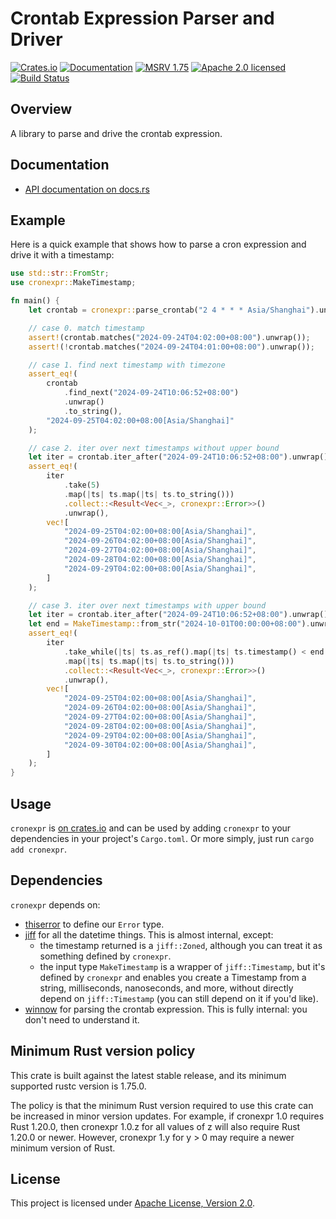 # Crontab Expression Parser and Driver

[![Crates.io][crates-badge]][crates-url]
[![Documentation][docs-badge]][docs-url]
[![MSRV 1.75][msrv-badge]](https://www.whatrustisit.com)
[![Apache 2.0 licensed][license-badge]][license-url]
[![Build Status][actions-badge]][actions-url]

[crates-badge]: https://img.shields.io/crates/v/cronexpr.svg
[crates-url]: https://crates.io/crates/cronexpr
[docs-badge]: https://docs.rs/cronexpr/badge.svg
[msrv-badge]: https://img.shields.io/badge/MSRV-1.75-green?logo=rust
[docs-url]: https://docs.rs/cronexpr
[license-badge]: https://img.shields.io/crates/l/cronexpr
[license-url]: LICENSE
[actions-badge]: https://github.com/cratesland/cronexpr/workflows/CI/badge.svg
[actions-url]:https://github.com/cratesland/cronexpr/actions?query=workflow%3ACI

## Overview

A library to parse and drive the crontab expression.

## Documentation

* [API documentation on docs.rs](https://docs.rs/cronexpr)

## Example

Here is a quick example that shows how to parse a cron expression and drive it with a timestamp:

```rust
use std::str::FromStr;
use cronexpr::MakeTimestamp;

fn main() {
    let crontab = cronexpr::parse_crontab("2 4 * * * Asia/Shanghai").unwrap();

    // case 0. match timestamp
    assert!(crontab.matches("2024-09-24T04:02:00+08:00").unwrap());
    assert!(!crontab.matches("2024-09-24T04:01:00+08:00").unwrap());

    // case 1. find next timestamp with timezone
    assert_eq!(
        crontab
            .find_next("2024-09-24T10:06:52+08:00")
            .unwrap()
            .to_string(),
        "2024-09-25T04:02:00+08:00[Asia/Shanghai]"
    );

    // case 2. iter over next timestamps without upper bound
    let iter = crontab.iter_after("2024-09-24T10:06:52+08:00").unwrap();
    assert_eq!(
        iter
            .take(5)
            .map(|ts| ts.map(|ts| ts.to_string()))
            .collect::<Result<Vec<_>, cronexpr::Error>>()
            .unwrap(),
        vec![
            "2024-09-25T04:02:00+08:00[Asia/Shanghai]",
            "2024-09-26T04:02:00+08:00[Asia/Shanghai]",
            "2024-09-27T04:02:00+08:00[Asia/Shanghai]",
            "2024-09-28T04:02:00+08:00[Asia/Shanghai]",
            "2024-09-29T04:02:00+08:00[Asia/Shanghai]",
        ]
    );

    // case 3. iter over next timestamps with upper bound
    let iter = crontab.iter_after("2024-09-24T10:06:52+08:00").unwrap();
    let end = MakeTimestamp::from_str("2024-10-01T00:00:00+08:00").unwrap();
    assert_eq!(
        iter
            .take_while(|ts| ts.as_ref().map(|ts| ts.timestamp() < end.0).unwrap_or(true))
            .map(|ts| ts.map(|ts| ts.to_string()))
            .collect::<Result<Vec<_>, cronexpr::Error>>()
            .unwrap(),
        vec![
            "2024-09-25T04:02:00+08:00[Asia/Shanghai]",
            "2024-09-26T04:02:00+08:00[Asia/Shanghai]",
            "2024-09-27T04:02:00+08:00[Asia/Shanghai]",
            "2024-09-28T04:02:00+08:00[Asia/Shanghai]",
            "2024-09-29T04:02:00+08:00[Asia/Shanghai]",
            "2024-09-30T04:02:00+08:00[Asia/Shanghai]",
        ]
    );
}
```

## Usage

`cronexpr` is [on crates.io](https://crates.io/crates/cronexpr) and can be used by adding `cronexpr` to your dependencies in your project's `Cargo.toml`. Or more simply, just run `cargo add cronexpr`.

## Dependencies

`cronexpr` depends on:

* [thiserror](https://docs.rs/thiserror/) to define our `Error` type.
* [jiff](https://docs.rs/jiff/) for all the datetime things. This is almost internal, except:
  * the timestamp returned is a `jiff::Zoned`, although you can treat it as something defined by `cronexpr`.
  * the input type `MakeTimestamp` is a wrapper of `jiff::Timestamp`, but it's defined by `cronexpr` and enables you create a Timestamp from a string, milliseconds, nanoseconds, and more, without directly depend on `jiff::Timestamp` (you can still depend on it if you'd like).
* [winnow](https://docs.rs/winnow/) for parsing the crontab expression. This is fully internal: you don't need to understand it.

## Minimum Rust version policy

This crate is built against the latest stable release, and its minimum supported rustc version is 1.75.0.

The policy is that the minimum Rust version required to use this crate can be increased in minor version updates. For example, if cronexpr 1.0 requires Rust 1.20.0, then cronexpr 1.0.z for all values of z will also require Rust 1.20.0 or newer. However, cronexpr 1.y for y > 0 may require a newer minimum version of Rust.

## License

This project is licensed under [Apache License, Version 2.0](LICENSE).
